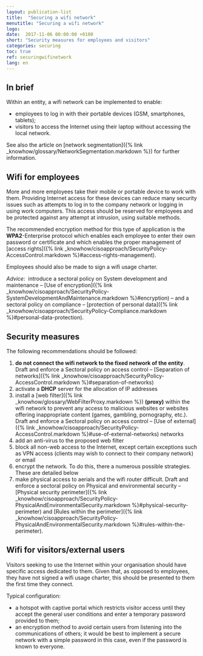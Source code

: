 ```yaml
---
layout: publication-list
title:  "Securing a wifi network"
menutitle: "Securing a wifi network"
logo:
date:  2017-11-06 00:00:00 +0100
short: "Security measures for employees and visitors"
categories: securing
toc: true
ref: securingwifinetwork
lang: en
---
```

## In brief
Within an entity, a wifi network can be implemented to enable:

* employees to log in with their portable devices (GSM, smartphones, tablets);
* visitors to access the Internet using their laptop without accessing the local network.

See also the article on [network segmentation]({% link _knowhow/glossary/NetworkSegmentation.markdown %}) for further information.

## Wifi for employees
More and more employees take their mobile or portable device to work with them. Providing Internet access for these devices can reduce many security issues such as attempts to log in to the company network or logging in using work computers. This access should be reserved for employees and be protected against any attempt at intrusion, using suitable methods.

The recommended encryption method for this type of application is the **WPA2**-Enterprise protocol which enables each employee to enter their own password or certificate and which enables the proper management of [access rights]({% link _knowhow/cisoapproach/SecurityPolicy-AccessControl.markdown %}#access-rights-management).

Employees should also be made to sign a wifi usage charter.

*Advice*:  introduce a sectoral policy on System development and maintenance – [Use of encryption]({% link _knowhow/cisoapproach/SecurityPolicy-SystemDevelopmentAndMaintenance.markdown %}#encryption) – and a sectoral policy on compliance – [protection of personal data]({% link _knowhow/cisoapproach/SecurityPolicy-Compliance.markdown %}#personal-data-protection).

## Security measures
The following recommendations should be followed:

1. **do not connect the wifi network to the fixed network of the entity**. Draft and enforce a Sectoral policy on access control – [Separation of networks]({% link _knowhow/cisoapproach/SecurityPolicy-AccessControl.markdown %}#separation-of-networks)
2. activate a **DHCP** server for the allocation of IP addresses
3. install a [web filter]({% link _knowhow/glossary/WebFilterProxy.markdown %}) **(proxy)** within the wifi network to prevent any access to malicious websites or websites offering inappropriate content (games, gambling, pornography, etc.). Draft and enforce a Sectoral policy on access control – [Use of external]({% link _knowhow/cisoapproach/SecurityPolicy-AccessControl.markdown %}#use-of-external-networks) networks
4. add an anti-virus to the proposed web filter
5. block all non-web access to the Internet, except certain exceptions such as VPN access (clients may wish to connect to their company network) or email
6. encrypt the network. To do this, there a numerous possible strategies. These are detailed below
7. make physical access to aerials and the wifi router difficult. Draft and enforce a sectoral policy on Physical and environmental security – [Physical security perimeter]({% link _knowhow/cisoapproach/SecurityPolicy-PhysicalAndEnvironmentalSecurity.markdown %}#physical-security-perimeter) and [Rules within the perimeter]({% link _knowhow/cisoapproach/SecurityPolicy-PhysicalAndEnvironmentalSecurity.markdown %}#rules-within-the-perimeter).

## Wifi for visitors/external users
Visitors seeking to use the Internet within your organisation should have specific access dedicated to them. Given that, as opposed to employees, they have not signed a wifi usage charter, this should be presented to them the first time they connect.

Typical configuration:

* a hotspot with captive portal which restricts visitor access until they accept the general user conditions and enter a temporary password provided to them;
* an encryption method to avoid certain users from listening into the communications of others; it would be best to implement a secure network with a simple password in this case, even if the password is known to everyone.
